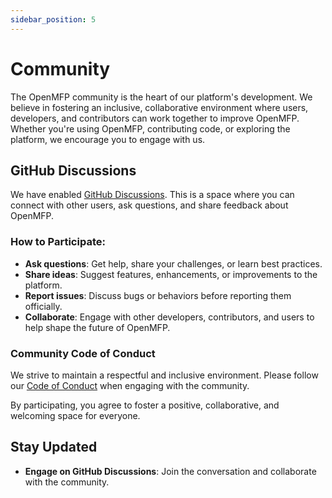 ```yaml
---
sidebar_position: 5
---
```


# Community

The OpenMFP community is the heart of our platform's development. We believe in fostering an inclusive, collaborative environment where users, developers, and contributors can work together to improve OpenMFP. Whether you're using OpenMFP, contributing code, or exploring the platform, we encourage you to engage with us.

## GitHub Discussions

We have enabled [GitHub Discussions](https://github.com/orgs/openmfp/discussions). This is a space where you can connect with other users, ask questions, and share feedback about OpenMFP.

### How to Participate:

- **Ask questions**: Get help, share your challenges, or learn best practices.  
- **Share ideas**: Suggest features, enhancements, or improvements to the platform.  
- **Report issues**: Discuss bugs or behaviors before reporting them officially.  
- **Collaborate**: Engage with other developers, contributors, and users to help shape the future of OpenMFP.

### Community Code of Conduct

We strive to maintain a respectful and inclusive environment. Please follow our [Code of Conduct](https://github.com/openmfp/community/blob/main/CODE_OF_CONDUCT.md) when engaging with the community.

By participating, you agree to foster a positive, collaborative, and welcoming space for everyone.

## Stay Updated

- **Engage on GitHub Discussions**: Join the conversation and collaborate with the community.


